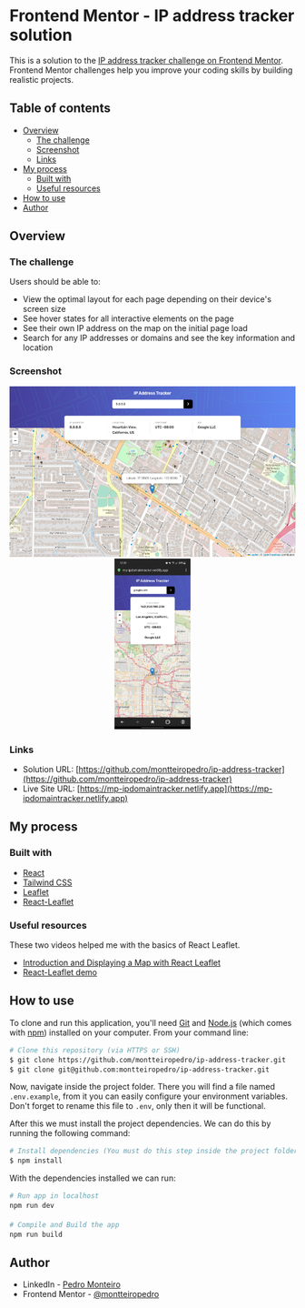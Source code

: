 # Frontend Mentor - IP address tracker solution

This is a solution to the [IP address tracker challenge on Frontend Mentor](https://www.frontendmentor.io/challenges/ip-address-tracker-I8-0yYAH0). Frontend Mentor challenges help you improve your coding skills by building realistic projects. 

## Table of contents

- [Overview](#overview)
  - [The challenge](#the-challenge)
  - [Screenshot](#screenshot)
  - [Links](#links)
- [My process](#my-process)
  - [Built with](#built-with)
  - [Useful resources](#useful-resources)
- [How to use](#how-to-use)
- [Author](#author)

## Overview

### The challenge

Users should be able to:

- View the optimal layout for each page depending on their device's screen size
- See hover states for all interactive elements on the page
- See their own IP address on the map on the initial page load
- Search for any IP addresses or domains and see the key information and location

### Screenshot

<p align="center">
  <img src="./others/screenshots/desktop-screenshot.png" height="300"/>
  <img src="./others/screenshots/mobile-screenshot.jpg" height="300"/>
</p>

### Links

- Solution URL: [https://github.com/montteiropedro/ip-address-tracker](https://github.com/montteiropedro/ip-address-tracker)
- Live Site URL: [https://mp-ipdomaintracker.netlify.app](https://mp-ipdomaintracker.netlify.app)

## My process

### Built with

- [React](https://reactjs.org/)
- [Tailwind CSS](https://tailwindcss.com/)
- [Leaflet](https://leafletjs.com/)
- [React-Leaflet](https://react-leaflet.js.org/)

### Useful resources

These two videos helped me with the basics of React Leaflet.

- [Introduction and Displaying a Map with React Leaflet](https://youtu.be/62Y8SFi2wBk) 
- [React-Leaflet demo](https://youtu.be/290VgjkLong)

## How to use

To clone and run this application, you'll need [Git](https://git-scm.com) and [Node.js](https://nodejs.org/en/download/) (which comes with [npm](http://npmjs.com)) installed on your computer. From your command line:

```bash
# Clone this repository (via HTTPS or SSH)
$ git clone https://github.com/montteiropedro/ip-address-tracker.git
$ git clone git@github.com:montteiropedro/ip-address-tracker.git
```

Now, navigate inside the project folder. There you will find a file named `.env.example`, from it you can easily configure your environment variables. Don't forget to rename this file to `.env`, only then it will be functional.

After this we must install the project dependencies. We can do this by running the following command:  

```bash
# Install dependencies (You must do this step inside the project folder)
$ npm install
```

With the dependencies installed we can run:

```bash
# Run app in localhost
npm run dev

# Compile and Build the app
npm run build
```

## Author

- LinkedIn - [Pedro Monteiro](https://linkedin.com/in/montteiropedro/)
- Frontend Mentor - [@montteiropedro](https://www.frontendmentor.io/profile/montteiropedro)

